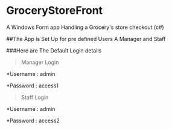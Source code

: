 # GroceryStoreFront
A Windows Form app Handling a Grocery's store checkout (c#)

##The App is Set Up for  pre defined Users A Manager and Staff

###Here are The Default Login details

>Manager Login

*Username : admin

*Password : access1



>Staff Login

*Username : admin

*Password : access2


